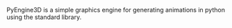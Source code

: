 PyEngine3D is a simple graphics engine for generating animations in python using the standard library.
